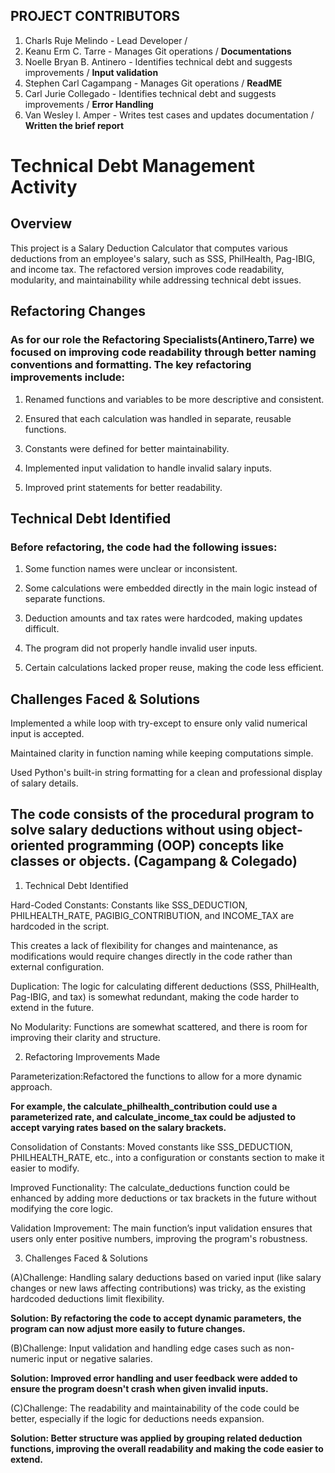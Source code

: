 ## PROJECT CONTRIBUTORS

1. Charls Ruje Melindo - Lead Developer / 
2. Keanu Erm C. Tarre - Manages Git operations / **Documentations**
3. Noelle Bryan B. Antinero - Identifies technical debt and suggests improvements / **Input validation**
4. Stephen Carl Cagampang - Manages Git operations / **ReadME**
5. Carl Jurie Collegado - Identifies technical debt and suggests improvements / **Error Handling**
6. Van Wesley l. Amper - Writes test cases and updates documentation / **Written the brief report**

# Technical Debt Management Activity

## Overview

This project is a Salary Deduction Calculator that computes various deductions from an employee's salary, such as SSS, PhilHealth, Pag-IBIG, and income tax. The refactored version improves code readability, modularity, and maintainability while addressing technical debt issues.

## Refactoring Changes

### As for our role the Refactoring Specialists(Antinero,Tarre) we focused on improving code readability through better naming conventions and formatting. The key refactoring improvements include:

1. Renamed functions and variables to be more descriptive and consistent.

2. Ensured that each calculation was handled in separate, reusable functions.

3. Constants were defined for better maintainability.

4. Implemented input validation to handle invalid salary inputs.

5. Improved print statements for better readability.

## Technical Debt Identified

### Before refactoring, the code had the following issues:

1. Some function names were unclear or inconsistent.

2. Some calculations were embedded directly in the main logic instead of separate functions.

3. Deduction amounts and tax rates were hardcoded, making updates difficult.

4. The program did not properly handle invalid user inputs.

5. Certain calculations lacked proper reuse, making the code less efficient.
   

## Challenges Faced & Solutions

Implemented a while loop with try-except to ensure only valid numerical input is accepted.

Maintained clarity in function naming while keeping computations simple.

Used Python's built-in string formatting for a clean and professional display of salary details.




## The code consists of the procedural program to solve salary deductions without using object-oriented programming (OOP) concepts like classes or objects. (Cagampang & Colegado)

1. Technical Debt Identified
   
Hard-Coded Constants: Constants like SSS_DEDUCTION, PHILHEALTH_RATE, PAGIBIG_CONTRIBUTION, and INCOME_TAX are hardcoded in the script. 

This creates a lack of flexibility for changes and maintenance, as modifications would require changes directly in the code rather than external configuration.

Duplication: The logic for calculating different deductions (SSS, PhilHealth, Pag-IBIG, and tax) is somewhat redundant, making the code harder to extend in the future.

No Modularity: Functions are somewhat scattered, and there is room for improving their clarity and structure.


2. Refactoring Improvements Made
   
Parameterization:Refactored the functions to allow for a more dynamic approach.

**For example, the calculate_philhealth_contribution could use a parameterized rate, and calculate_income_tax could be adjusted to accept varying rates based on the salary brackets.**

Consolidation of Constants: Moved constants like SSS_DEDUCTION, PHILHEALTH_RATE, etc., into a configuration or constants section to make it easier to modify.

Improved Functionality: The calculate_deductions function could be enhanced by adding more deductions or tax brackets in the future without modifying the core logic.

Validation Improvement: The main function’s input validation ensures that users only enter positive numbers, improving the program's robustness.


3. Challenges Faced & Solutions
   
(A)Challenge: Handling salary deductions based on varied input (like salary changes or new laws affecting contributions) was tricky, as the existing hardcoded deductions limit flexibility.

**Solution: By refactoring the code to accept dynamic parameters, the program can now adjust more easily to future changes.**

(B)Challenge: Input validation and handling edge cases such as non-numeric input or negative salaries.

**Solution: Improved error handling and user feedback were added to ensure the program doesn't crash when given invalid inputs.**

(C)Challenge: The readability and maintainability of the code could be better, especially if the logic for deductions needs expansion.

**Solution: Better structure was applied by grouping related deduction functions, improving the overall readability and making the code easier to extend.**

